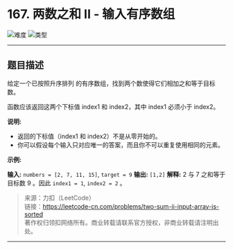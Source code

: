 # 167. 两数之和 II - 输入有序数组

![难度](https://img.shields.io/badge/难度-简单-5cb85c.svg?logo=leetcode&style=flat)  ![类型](https://img.shields.io/badge/类型-指针对撞-violet.svg?style=flat)

---

## 题目描述

给定一个已按照升序排列 的有序数组，找到两个数使得它们相加之和等于目标数。

函数应该返回这两个下标值 index1 和 index2，其中 index1 必须小于 index2。

**说明:**

- 返回的下标值（index1 和 index2）不是从零开始的。
- 你可以假设每个输入只对应唯一的答案，而且你不可以重复使用相同的元素。

**示例:**

**输入:** `numbers = [2, 7, 11, 15]`, `target = 9`
**输出:** `[1,2]`
**解释:** 2 与 7 之和等于目标数 9 。因此 `index1 = 1`, `index2 = 2` 。

> 来源：力扣（LeetCode）  
> 链接：https://leetcode-cn.com/problems/two-sum-ii-input-array-is-sorted  
> 著作权归领扣网络所有。商业转载请联系官方授权，非商业转载请注明出处。  

---
